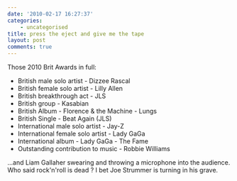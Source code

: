 ```yaml
---
date: '2010-02-17 16:27:37'
categories:
    - uncategorised
title: press the eject and give me the tape
layout: post
comments: true
---
```

Those 2010 Brit Awards in full:

-   British male solo artist - Dizzee Rascal
-   British female solo artist - Lilly Allen
-   British breakthrough act - JLS
-   British group - Kasabian
-   British Album - Florence & the Machine - Lungs
-   British Single - Beat Again (JLS)
-   International male solo artist - Jay-Z
-   International female solo artist - Lady GaGa
-   International album - Lady GaGa - The Fame
-   Outstanding contribution to music - Robbie Williams

...and Liam Gallaher swearing and throwing a microphone into the
audience. Who said rock'n'roll is dead ? I bet Joe Strummer is turning
in his grave.
